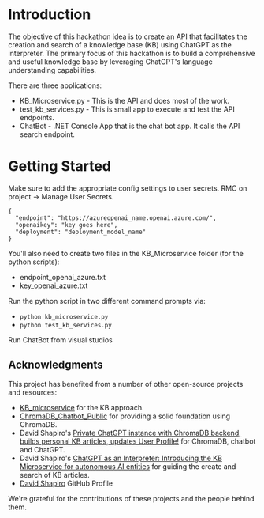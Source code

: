 # Introduction 
The objective of this hackathon idea is to create an API that facilitates the creation and search of a knowledge base (KB) using ChatGPT as the interpreter. The primary focus of this hackathon is to build a comprehensive and useful knowledge base by leveraging ChatGPT's language understanding capabilities.

There are three applications:
- KB_Microservice.py - This is the API and does most of the work.
- test_kb_services.py - This is small app to execute and test the API endpoints.
- ChatBot - .NET Console App that is the chat bot app. It calls the API search endpoint.

# Getting Started
Make sure to add the appropriate config settings to user secrets. RMC on project -> Manage User Secrets.

```
{
  "endpoint": "https://azureopenai_name.openai.azure.com/",
  "openaikey": "key goes here",
  "deployment": "deployment_model_name"
}
```

You'll also need to create two files in the KB_Microservice folder (for the python scripts):
- endpoint_openai_azure.txt
- key_openai_azure.txt

Run the python script in two different command prompts via:
- `python kb_microservice.py`
- `python test_kb_services.py`

Run ChatBot from visual studios


## Acknowledgments

This project has benefited from a number of other open-source projects and resources:

- [KB_microservice](https://github.com/daveshap/KB_microservice) for the KB approach.
- [ChromaDB_Chatbot_Public](https://github.com/daveshap/ChromaDB_Chatbot_Public) for providing a solid foundation using ChromaDB.
- David Shapiro's [Private ChatGPT instance with ChromaDB backend, builds personal KB articles, updates User Profile!](https://youtu.be/n8X2h8Mg3WE) for ChromaDB, chatbot and ChatGPT.
- David Shapiro's [ChatGPT as an Interpreter: Introducing the KB Microservice for autonomous AI entities](https://www.example.com) for guiding the create and search of KB articles.
- [David Shapiro](https://github.com/daveshap) GitHub Profile

We're grateful for the contributions of these projects and the people behind them.
